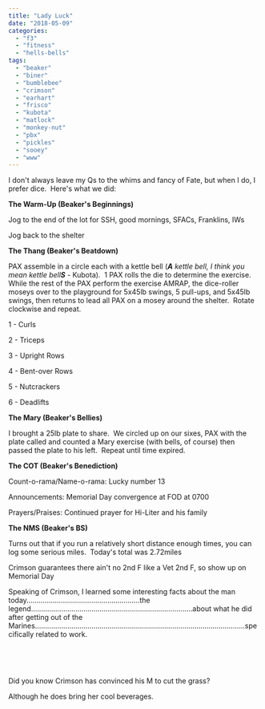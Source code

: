 ```yaml
---
title: "Lady Luck"
date: "2018-05-09"
categories: 
  - "f3"
  - "fitness"
  - "hells-bells"
tags: 
  - "beaker"
  - "biner"
  - "bumblebee"
  - "crimson"
  - "earhart"
  - "frisco"
  - "kubota"
  - "matlock"
  - "monkey-nut"
  - "pbx"
  - "pickles"
  - "sooey"
  - "www"
---
```


I don't always leave my Qs to the whims and fancy of Fate, but when I do, I prefer dice.  Here's what we did:

**The Warm-Up (Beaker's Beginnings)**

Jog to the end of the lot for SSH, good mornings, SFACs, Franklins, IWs

Jog back to the shelter

**The Thang (Beaker's Beatdown)**

PAX assemble in a circle each with a kettle bell (**_A_** _kettle bell, I think you mean kettle bell**S** -_ Kubota).  1 PAX rolls the die to determine the exercise. While the rest of the PAX perform the exercise AMRAP, the dice-roller moseys over to the playground for 5x45lb swings, 5 pull-ups, and 5x45lb swings, then returns to lead all PAX on a mosey around the shelter.  Rotate clockwise and repeat.

1 - Curls

2 - Triceps

3 - Upright Rows

4 - Bent-over Rows

5 - Nutcrackers

6 - Deadlifts

**The Mary (Beaker's Bellies)**

I brought a 25lb plate to share.  We circled up on our sixes, PAX with the plate called and counted a Mary exercise (with bells, of course) then passed the plate to his left.  Repeat until time expired.

**The COT (Beaker's Benediction)**

Count-o-rama/Name-o-rama: Lucky number 13

Announcements: Memorial Day convergence at FOD at 0700

Prayers/Praises: Continued prayer for Hi-Liter and his family

**The NMS (Beaker's BS)**

Turns out that if you run a relatively short distance enough times, you can log some serious miles.  Today's total was 2.72miles

Crimson guarantees there ain't no 2nd F like a Vet 2nd F, so show up on Memorial Day

Speaking of Crimson, I learned some interesting facts about the man today........................................................the legend................................................................................about what he did after getting out of the Marines........................................................................................................specifically related to work.

 

 

Did you know Crimson has convinced his M to cut the grass?

Although he does bring her cool beverages.
